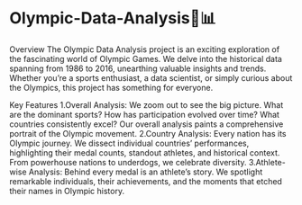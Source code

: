 # Olympic-Data-Analysis🏅📊


Overview
The Olympic Data Analysis project is an exciting exploration of the fascinating world of Olympic Games. We delve into the historical data spanning from 1986 to 2016, unearthing valuable insights and trends. Whether you’re a sports enthusiast, a data scientist, or simply curious about the Olympics, this project has something for everyone.

Key Features
1.Overall Analysis: We zoom out to see the big picture. What are the dominant sports? How has participation evolved over time? What countries consistently excel? Our overall analysis paints a comprehensive portrait of the Olympic movement.
2.Country Analysis: Every nation has its Olympic journey. We dissect individual countries’ performances, highlighting their medal counts, standout athletes, and historical context. From powerhouse nations to underdogs, we celebrate diversity.
3.Athlete-wise Analysis: Behind every medal is an athlete’s story. We spotlight remarkable individuals, their achievements, and the moments that etched their names in Olympic history. 
